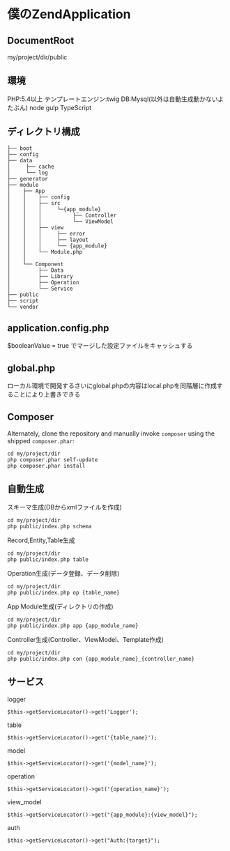僕のZendApplication
=======================

DocumentRoot
--------------------
my/project/dir/public

環境
----------------------------
PHP:5.4以上
テンプレートエンジン:twig
DB:Mysql(以外は自動生成動かないよたぶん)
node
gulp
TypeScript


ディレクトリ構成
--------------------

    ├── boot
    ├── config
    ├── data
    │     ├── cache
    │     └── log
    ├── generator
    ├── module
    │    ├── App
    │    │    ├── config
    │    │    ├── src
    │    │    │     └─{app_module}
    │    │    │          ├── Controller             
    │    │    │          └── ViewModel
    │    │    ├── view  
    │    │    │     ├── error
    │    │    │     ├── layout
    │    │    │     └── {app_module}
    │    │    └── Module.php
    │    │
    │    └── Component
    │         ├── Data
    │         ├── Library
    │         ├── Operation
    │         └── Service
    ├── public
    ├── script
    └── vendor
    
application.config.php
--------------------
$booleanValue = true でマージした設定ファイルをキャッシュする

global.php
--------------------
ローカル環境で開発するさいにglobal.phpの内容はlocal.phpを同階層に作成することにより上書きできる

Composer
----------------------------
Alternately, clone the repository and manually invoke `composer` using the shipped
`composer.phar`:

    cd my/project/dir
    php composer.phar self-update
    php composer.phar install

自動生成
------------
スキーマ生成(DBからxmlファイルを作成)

    cd my/project/dir
    php public/index.php schema

Record,Entity,Table生成

    cd my/project/dir
    php public/index.php table

Operation生成(データ登録、データ削除)

    cd my/project/dir
    php public/index.php op {table_name}
    
App Module生成(ディレクトリの作成)

    cd my/project/dir
    php public/index.php app {app_module_name}
    
Controller生成(Controller、ViewModel、Template作成)

    cd my/project/dir
    php public/index.php con {app_module_name}_{controller_name}
    
サービス
------------
logger

    $this->getServiceLocator()->get('Logger');
    
table

    $this->getServiceLocator()->get('{table_name}');
    
model

    $this->getServiceLocator()->get('{model_name}');
    
operation

    $this->getServiceLocator()->get('{operation_name}');
    
view_model

    $this->getServiceLocator()->get("{app_module}:{view_model}");
    
auth

    $this->getServiceLocator()->get("Auth:{target}");